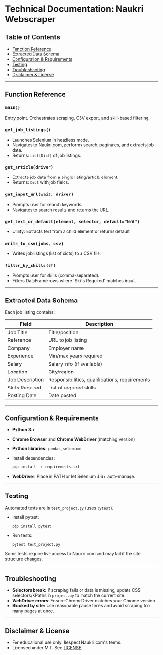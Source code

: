 # Technical Documentation: Naukri Webscraper

## Table of Contents

- [Function Reference](#function-reference)
- [Extracted Data Schema](#extracted-data-schema)
- [Configuration & Requirements](#configuration--requirements)
- [Testing](#testing)
- [Troubleshooting](#troubleshooting)
- [Disclaimer & License](#disclaimer--license)

---

## Function Reference

### `main()`

Entry point. Orchestrates scraping, CSV export, and skill-based filtering.

### `get_job_listings()`

- Launches Selenium in headless mode.
- Navigates to Naukri.com, performs search, paginates, and extracts job data.
- Returns: `List[Dict]` of job listings.

### `get_article(driver)`

- Extracts job data from a single listing/article element.
- Returns: `Dict` with job fields.

### `get_input_url(wait, driver)`

- Prompts user for search keywords.
- Navigates to search results and returns the URL.

### `get_text_or_default(element, selector, default="N/A")`

- Utility: Extracts text from a child element or returns default.

### `write_to_csv(jobs, csv)`

- Writes job listings (list of dicts) to a CSV file.

### `filter_by_skills(df)`

- Prompts user for skills (comma-separated).
- Filters DataFrame rows where 'Skills Required' matches input.

---

## Extracted Data Schema

Each job listing contains:

| Field                | Description                                      |
|----------------------|--------------------------------------------------|
| Job Title            | Title/position                                   |
| Reference            | URL to job listing                               |
| Company              | Employer name                                    |
| Experience           | Min/max years required                           |
| Salary               | Salary info (if available)                       |
| Location             | City/region                                      |
| Job Description      | Responsibilities, qualifications, requirements   |
| Skills Required      | List of required skills                          |
| Posting Date         | Date posted                                      |

---

## Configuration & Requirements

- **Python 3.x**
- **Chrome Browser** and **Chrome WebDriver** (matching version)
- **Python libraries**: `pandas`, `selenium`
- Install dependencies:

    ```bash
    pip install -r requirements.txt
    ```

- **WebDriver**: Place in PATH or let Selenium 4.6+ auto-manage.

---

## Testing

Automated tests are in `test_project.py` (uses `pytest`).

- Install pytest:

    ```bash
    pip install pytest
    ```

- Run tests:

    ```bash
    pytest test_project.py
    ```

Some tests require live access to Naukri.com and may fail if the site structure changes.

---

## Troubleshooting

- **Selectors break:** If scraping fails or data is missing, update CSS selectors/XPaths in `project.py` to match the current site.
- **WebDriver errors:** Ensure ChromeDriver matches your Chrome version.
- **Blocked by site:** Use reasonable pause times and avoid scraping too many pages at once.

---

## Disclaimer & License

- For educational use only. Respect Naukri.com's terms.
- Licensed under MIT. See [LICENSE](LICENSE).
